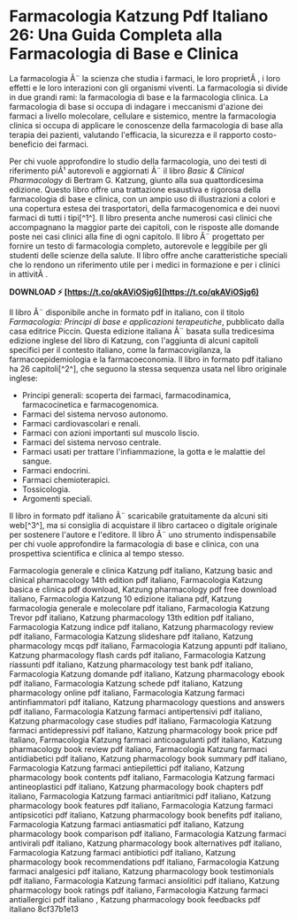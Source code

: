 
 
# Farmacologia Katzung Pdf Italiano 26: Una Guida Completa alla Farmacologia di Base e Clinica
 
La farmacologia Ã¨ la scienza che studia i farmaci, le loro proprietÃ , i loro effetti e le loro interazioni con gli organismi viventi. La farmacologia si divide in due grandi rami: la farmacologia di base e la farmacologia clinica. La farmacologia di base si occupa di indagare i meccanismi d'azione dei farmaci a livello molecolare, cellulare e sistemico, mentre la farmacologia clinica si occupa di applicare le conoscenze della farmacologia di base alla terapia dei pazienti, valutando l'efficacia, la sicurezza e il rapporto costo-beneficio dei farmaci.
 
Per chi vuole approfondire lo studio della farmacologia, uno dei testi di riferimento piÃ¹ autorevoli e aggiornati Ã¨ il libro *Basic & Clinical Pharmacology* di Bertram G. Katzung, giunto alla sua quattordicesima edizione. Questo libro offre una trattazione esaustiva e rigorosa della farmacologia di base e clinica, con un ampio uso di illustrazioni a colori e una copertura estesa dei trasportatori, della farmacogenomica e dei nuovi farmaci di tutti i tipi[^1^]. Il libro presenta anche numerosi casi clinici che accompagnano la maggior parte dei capitoli, con le risposte alle domande poste nei casi clinici alla fine di ogni capitolo. Il libro Ã¨ progettato per fornire un testo di farmacologia completo, autorevole e leggibile per gli studenti delle scienze della salute. Il libro offre anche caratteristiche speciali che lo rendono un riferimento utile per i medici in formazione e per i clinici in attivitÃ .
 
**DOWNLOAD ⚡ [https://t.co/qkAViOSjg6](https://t.co/qkAViOSjg6)**


 
Il libro Ã¨ disponibile anche in formato pdf in italiano, con il titolo *Farmacologia: Principi di base e applicazioni terapeutiche*, pubblicato dalla casa editrice Piccin. Questa edizione italiana Ã¨ basata sulla tredicesima edizione inglese del libro di Katzung, con l'aggiunta di alcuni capitoli specifici per il contesto italiano, come la farmacovigilanza, la farmacoepidemiologia e la farmacoeconomia. Il libro in formato pdf italiano ha 26 capitoli[^2^], che seguono la stessa sequenza usata nel libro originale inglese:
 
- Principi generali: scoperta dei farmaci, farmacodinamica, farmacocinetica e farmacogenomica.
- Farmaci del sistema nervoso autonomo.
- Farmaci cardiovascolari e renali.
- Farmaci con azioni importanti sul muscolo liscio.
- Farmaci del sistema nervoso centrale.
- Farmaci usati per trattare l'infiammazione, la gotta e le malattie del sangue.
- Farmaci endocrini.
- Farmaci chemioterapici.
- Tossicologia.
- Argomenti speciali.

Il libro in formato pdf italiano Ã¨ scaricabile gratuitamente da alcuni siti web[^3^], ma si consiglia di acquistare il libro cartaceo o digitale originale per sostenere l'autore e l'editore. Il libro Ã¨ uno strumento indispensabile per chi vuole approfondire la farmacologia di base e clinica, con una prospettiva scientifica e clinica al tempo stesso.
 
Farmacologia generale e clinica Katzung pdf italiano,  Katzung basic and clinical pharmacology 14th edition pdf italiano,  Farmacologia Katzung basica e clinica pdf download,  Katzung pharmacology pdf free download italiano,  Farmacologia Katzung 10 edizione italiana pdf,  Katzung farmacologia generale e molecolare pdf italiano,  Farmacologia Katzung Trevor pdf italiano,  Katzung pharmacology 13th edition pdf italiano,  Farmacologia Katzung indice pdf italiano,  Katzung pharmacology review pdf italiano,  Farmacologia Katzung slideshare pdf italiano,  Katzung pharmacology mcqs pdf italiano,  Farmacologia Katzung appunti pdf italiano,  Katzung pharmacology flash cards pdf italiano,  Farmacologia Katzung riassunti pdf italiano,  Katzung pharmacology test bank pdf italiano,  Farmacologia Katzung domande pdf italiano,  Katzung pharmacology ebook pdf italiano,  Farmacologia Katzung schede pdf italiano,  Katzung pharmacology online pdf italiano,  Farmacologia Katzung farmaci antinfiammatori pdf italiano,  Katzung pharmacology questions and answers pdf italiano,  Farmacologia Katzung farmaci antipertensivi pdf italiano,  Katzung pharmacology case studies pdf italiano,  Farmacologia Katzung farmaci antidepressivi pdf italiano,  Katzung pharmacology book price pdf italiano,  Farmacologia Katzung farmaci anticoagulanti pdf italiano,  Katzung pharmacology book review pdf italiano,  Farmacologia Katzung farmaci antidiabetici pdf italiano,  Katzung pharmacology book summary pdf italiano,  Farmacologia Katzung farmaci antiepilettici pdf italiano,  Katzung pharmacology book contents pdf italiano,  Farmacologia Katzung farmaci antineoplastici pdf italiano,  Katzung pharmacology book chapters pdf italiano,  Farmacologia Katzung farmaci antiaritmici pdf italiano,  Katzung pharmacology book features pdf italiano,  Farmacologia Katzung farmaci antipsicotici pdf italiano,  Katzung pharmacology book benefits pdf italiano,  Farmacologia Katzung farmaci antiasmatici pdf italiano,  Katzung pharmacology book comparison pdf italiano,  Farmacologia Katzung farmaci antivirali pdf italiano,  Katzung pharmacology book alternatives pdf italiano,  Farmacologia Katzung farmaci antibiotici pdf italiano,  Katzung pharmacology book recommendations pdf italiano,  Farmacologia Katzung farmaci analgesici pdf italiano,  Katzung pharmacology book testimonials pdf italiano,  Farmacologia Katzung farmaci ansiolitici pdf italiano,  Katzung pharmacology book ratings pdf italiano,  Farmacologia Katzung farmaci antiallergici pdf italiano ,  Katzung pharmacology book feedbacks pdf italiano
 8cf37b1e13
 
